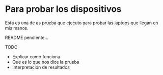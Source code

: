 # Para probar los dispositivos 

Esta es una de as prueba que ejecuto para probar las laptops que llegan en mis manos.

README pendiente... 

TODO
- Explicar como funciona
- Que es lo que nos dice la prueba
- Interpretación de resultados